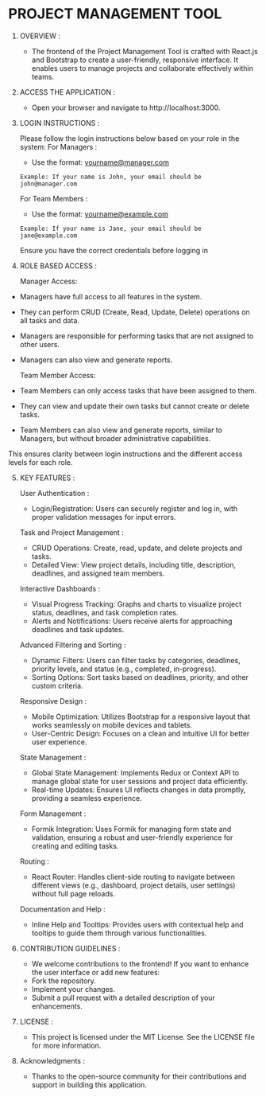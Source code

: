  #  PROJECT MANAGEMENT TOOL
 
 
 1. OVERVIEW  :
    
       - The frontend of the Project Management Tool is crafted with React.js and Bootstrap to create a user-friendly, responsive interface. It enables users to manage projects and collaborate effectively within teams.
   
 2. ACCESS THE APPLICATION  :
    
       -  Open your browser and navigate to http://localhost:3000.

 3. LOGIN INSTRUCTIONS :

     Please follow the login instructions below based on your role in the system:
       For Managers :

       -   Use the format: yourname@manager.com

        Example: If your name is John, your email should be john@manager.com

       For Team Members :

      -  Use the format: yourname@example.com

        Example: If your name is Jane, your email should be jane@example.com

      Ensure you have the correct credentials before logging in       

  4. ROLE BASED ACCESS :

       Manager Access:

   -   Managers have full access to all features in the system.

   -   They can perform CRUD (Create, Read, Update, Delete) operations on all tasks and data.

   -   Managers are responsible for performing tasks that are not assigned to other users.

   -   Managers can also view and generate reports.

       Team Member Access:

   -   Team Members can only access tasks that have been assigned to them.

   -   They can view and update their own tasks but cannot create or delete tasks.

   -   Team Members can also view and generate reports, similar to Managers, but without broader administrative capabilities.

   
   This ensures clarity between login instructions and the different access levels for each role.
 
 
 5. KEY FEATURES  :
 
       User Authentication :
    
       -  Login/Registration: Users can securely register and log in, with proper validation messages for input errors.
    
       Task and Project Management :
    
       -  CRUD Operations: Create, read, update, and delete projects and tasks.
       -  Detailed View: View project details, including title, description, deadlines, and assigned team members.
         
      Interactive Dashboards :
    
       -  Visual Progress Tracking: Graphs and charts to visualize project status, deadlines, and task completion rates.
       -  Alerts and Notifications: Users receive alerts for approaching deadlines and task updates.
     
      Advanced Filtering and Sorting :
    
       -  Dynamic Filters: Users can filter tasks by categories, deadlines, priority levels, and status (e.g., completed, in-progress).
       -  Sorting Options: Sort tasks based on deadlines, priority, and other custom criteria.
     
      Responsive Design :

       -  Mobile Optimization: Utilizes Bootstrap for a responsive layout that works seamlessly on mobile devices and tablets.
       -  User-Centric Design: Focuses on a clean and intuitive UI for better user experience.
         
      State Management :
    
       -  Global State Management: Implements Redux or Context API to manage global state for user sessions and project data efficiently.
       -  Real-time Updates: Ensures UI reflects changes in data promptly, providing a seamless experience.
         
      Form Management :
    
       -  Formik Integration: Uses Formik for managing form state and validation, ensuring a robust and user-friendly experience for creating and editing tasks.
    
      Routing :
    
       -  React Router: Handles client-side routing to navigate between different views (e.g., dashboard, project details, user settings) without full page reloads.
    
      Documentation and Help :
    
       -  Inline Help and Tooltips: Provides users with contextual help and tooltips to guide them through various functionalities.



 6. CONTRIBUTION GUIDELINES  :

       -  We welcome contributions to the frontend! If you want to enhance the user interface or add new features:
       -  Fork the repository.
       -  Implement your changes.
       -  Submit a pull request with a detailed description of your enhancements.
          
 7. LICENSE  :

       -  This project is licensed under the MIT License. See the LICENSE file for more information.
   
 8. Acknowledgments  :

       -  Thanks to the open-source community for their contributions and support in building this application.
   
         
